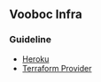 ## Vooboc Infra

### Guideline
- [Heroku](https://devcenter.heroku.com/articles/using-terraform-with-heroku)
- [Terraform Provider](https://registry.terraform.io/providers/heroku/heroku/latest/docs)
